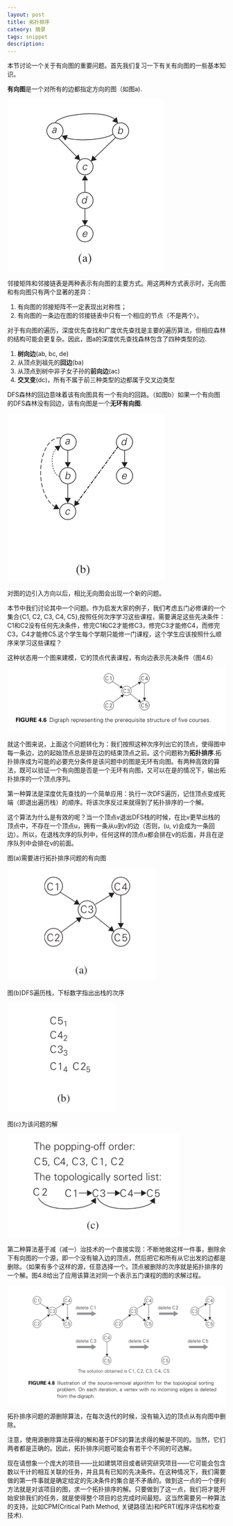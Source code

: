 ```yaml
---
layout: post
title: 拓扑排序
cateory: 摘录
tags: snippet
description: 
---
```


本节讨论一个关于有向图的重要问题。首先我们复习一下有关有向图的一些基本知识。

**有向图**是一个对所有的边都指定方向的图（如图a).

![](https://github.com/arcticlion/reading-lists/blob/master/Introduction%20to%20the%20Design%20and%20Analysis%20of%20Algorithms/05%20Decrease-and-Conquer/屏幕截图%202015-01-05%2020.24.04.png)

邻接矩阵和邻接链表是两种表示有向图的主要方式。用这两种方式表示时，无向图和有向图只有两个显著的差异：

1. 有向图的邻接矩阵不一定表现出对称性；
2. 有向图的一条边在图的邻接链表中只有一个相应的节点（不是两个）。

对于有向图的遍历，深度优先查找和广度优先查找是主要的遍历算法，但相应森林的结构可能会更复杂。因此，图a的深度优先查找森林包含了四种类型的边.

1. **树向边**(ab, bc, de)
2. 从顶点到祖先的**回边**(ba)
3. 从顶点到树中非子女子孙的**前向边**(ac)
4. **交叉变**(dc)，所有不属于前三种类型的边都属于交叉边类型

DFS森林的回边意味着该有向图具有一个有向的回路。（如图b）如果一个有向图的DFS森林没有回边，该有向图是一个**无环有向图**.

![](https://github.com/arcticlion/reading-lists/blob/master/Introduction%20to%20the%20Design%20and%20Analysis%20of%20Algorithms/05%20Decrease-and-Conquer/屏幕截图%202015-01-05%2020.33.02.png)

对图的边引入方向以后，相比无向图会出现一个新的问题。

本节中我们讨论其中一个问题。作为启发大家的例子，我们考虑五门必修课的一个集合{C1, C2, C3, C4, C5},按照任何次序学习这些课程，需要满足这些先决条件：C1和C2没有任何先决条件，修完C1和C2才能修C3，修完C3才能修C4，而修完C3，C4才能修C5.这个学生每个学期只能修一门课程，这个学生应该按照什么顺序来学习这些课程？

这种状态用一个图来建模，它的顶点代表课程，有向边表示先决条件（图4.6）

![](https://github.com/arcticlion/reading-lists/blob/master/Introduction%20to%20the%20Design%20and%20Analysis%20of%20Algorithms/05%20Decrease-and-Conquer/屏幕截图%202015-01-05%2020.37.33.png)

就这个图来说，上面这个问题转化为：我们按照这种次序列出它的顶点，使得图中每一条边，边的起始顶点总是排在边的结束顶点之前。这个问题称为**拓扑排序**.拓扑排序成为可能的必要充分条件是该问题中的图是无环有向图。有两种高效的算法，既可以验证一个有向图是否是一个无环有向图，又可以在是的情况下，输出拓扑排序的一个顶点序列。

第一种算法是深度优先查找的一个简单应用：执行一次DFS遍历，记住顶点变成死端（即退出遍历栈）的顺序。将该次序反过来就得到了拓扑排序的一个解。

这个算法为什么是有效的呢？当一个顶点v退出DFS栈的时候，在比v更早出栈的顶点中，不存在一个顶点u，拥有一条从u到v的边（否则，(u, v)会成为一条回边）。所以，在退栈次序的队列中，任何这样的顶点u都会排在v的后面，并且在逆序队列中会排在v的前面。

图(a)需要进行拓扑排序问题的有向图

![](https://github.com/arcticlion/reading-lists/blob/master/Introduction%20to%20the%20Design%20and%20Analysis%20of%20Algorithms/05%20Decrease-and-Conquer/屏幕截图%202015-01-05%2021.24.34.png)

图(b)DFS遍历栈，下标数字指出出栈的次序

![](https://github.com/arcticlion/reading-lists/blob/master/Introduction%20to%20the%20Design%20and%20Analysis%20of%20Algorithms/05%20Decrease-and-Conquer/屏幕截图%202015-01-05%2021.24.39.png)

图(c)为该问题的解

![](https://github.com/arcticlion/reading-lists/blob/master/Introduction%20to%20the%20Design%20and%20Analysis%20of%20Algorithms/05%20Decrease-and-Conquer/屏幕截图%202015-01-05%2021.24.43.png)

第二种算法基于减（减一）治技术的一个直接实现：不断地做这样一件事，删除余下有向图的一个源，即一个没有输入边的顶点，然后把它和所有从它出发的边都是删除。（如果有多个这样的源，任意选择一个。顶点被删除的次序就是拓扑排序的一个解。图4.8给出了应用该算法对同一个表示五门课程的图的求解过程。

![](https://github.com/arcticlion/reading-lists/blob/master/Introduction%20to%20the%20Design%20and%20Analysis%20of%20Algorithms/05%20Decrease-and-Conquer/屏幕截图%202015-01-05%2021.30.02.png)

拓扑排序问题的源删除算法，在每次迭代的时候，没有输入边的顶点从有向图中删除。

注意，使用源删除算法获得的解和基于DFS的算法求得的解是不同的。当然，它们两者都是正确的。因此，拓扑排序问题可能会有若干个不同的可选解。

现在请想象一个庞大的项目——比如建筑项目或者研究研究项目——它可能会包含数以千计的相互关联的任务，并且具有已知的先决条件。在这种情况下，我们需要做的第一件事就是确定给定的先决条件的集合是不矛盾的。做到这一点的一个便利方法就是对该项目的图，求一个拓扑排序的解。只要做到了这一点，我们将才能开始安排我们的任务，就是使得整个项目的总完成时间最短。这当然需要另一种算法的支持，比如CPM(Critical Path Method, 关键路径法)和PERT(程序评估和检查技术).

